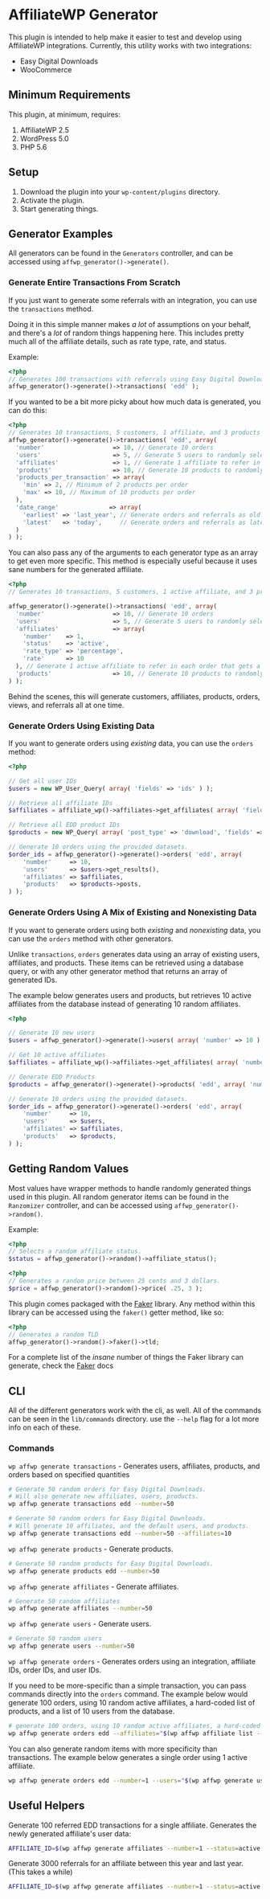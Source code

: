 # AffiliateWP Generator

This plugin is intended to help make it easier to test and develop using AffiliateWP integrations.
Currently, this utility works with two integrations:

* Easy Digital Downloads
* WooCommerce

## Minimum Requirements

This plugin, at minimum, requires:

1. AffiliateWP 2.5
1. WordPress 5.0
1. PHP 5.6

## Setup

1. Download the plugin into your `wp-content/plugins` directory.
1. Activate the plugin.
1. Start generating things.

## Generator Examples

All generators can be found in the `Generators` controller, and can be accessed using `affwp_generator()->generate()`.

### Generate Entire Transactions From Scratch

If you just want to generate some referrals with an integration, you can use the `transactions` method.

Doing it in this simple manner makes _a lot_ of assumptions on your behalf, and there's a _lot_ of random things
happening here. This includes pretty much all of the affiliate details, such as rate type, rate, and status.

Example:
```php
<?php
// Generates 100 transactions with referrals using Easy Digital Downloads.
affwp_generator()->generate()->transactions( 'edd' );
```

If you wanted to be a bit more picky about how much data is generated, you can do this:

```php
<?php
// Generates 10 transactions, 5 customers, 1 affiliate, and 3 products with referrals using Easy Digital Downloads.
affwp_generator()->generate()->transactions( 'edd', array(
  'number'                   => 10, // Generate 10 orders
  'users'                    => 5, // Generate 5 users to randomly select for orders
  'affiliates'               => 1, // Generate 1 affiliate to refer in each order
  'products'                 => 10, // Generate 10 products to randomly select in each order.
  'products_per_transaction' => array(
    'min' => 2, // Minimum of 2 products per order
    'max' => 10, // Maximum of 10 products per order
  ),
  'date_range'              => array(
    'earliest' => 'last_year', // Generate orders and referrals as old as 1 full year.
    'latest'   => 'today',     // Generate orders and referrals as late as today.
  )
) );
```

You can also pass any of the arguments to each generator type as an array to get even more specific. This method is 
especially useful because it uses sane numbers for the generated affiliate.

```php
<?php
// Generates 10 transactions, 5 customers, 1 active affiliate, and 3 products with referrals using Easy Digital Downloads.

affwp_generator()->generate()->transactions( 'edd', array(
  'number'                   => 10, // Generate 10 orders
  'users'                    => 5, // Generate 5 users to randomly select for orders
  'affiliates'               => array(
    'number'    => 1,
    'status'    => 'active',
    'rate_type' => 'percentage',
    'rate'      => 10
  ), // Generate 1 active affiliate to refer in each order that gets a 10% commission on orders.
  'products'                 => 10, // Generate 10 products to randomly select in each order.
) );
```

Behind the scenes, this will generate customers, affiliates, products, orders, views, and referrals all at one time.

### Generate Orders Using Existing Data

If you want to generate orders using _existing_ data, you can use the `orders` method:

```php
<?php

// Get all user IDs
$users = new WP_User_Query( array( 'fields' => 'ids' ) );

// Retrieve all affiliate IDs
$affiliates = affiliate_wp()->affiliates->get_affiliates( array( 'fields' => 'ids', 'number' => -1 ) );

// Retrieve all EDD product IDs 
$products = new WP_Query( array( 'post_type' => 'download', 'fields' => 'ids', 'posts_per_page' => -1 ) );

// Generate 10 orders using the provided datasets.
$order_ids = affwp_generator()->generate()->orders( 'edd', array(
	'number'     => 10,
	'users'      => $users->get_results(),
	'affiliates' => $affiliates,
	'products'   => $products->posts,
) );
```

### Generate Orders Using A Mix of Existing and Nonexisting Data

If you want to generate orders using both _existing_ and _nonexisting_ data,
you can use the `orders` method with other generators.

Unlike `transactions`, `orders` generates data using an array of existing users, affiliates, and products. 
These items can be retrieved using a database query, or with any other generator method that returns 
an array of generated IDs.

The example below generates users and products, but retrieves 10 active affiliates from the database instead of generating 
10 random affiliates.

```php
<?php

// Generate 10 new users
$users = affwp_generator()->generate()->users( array( 'number' => 10 ) );

// Get 10 active affiliates
$affiliates = affiliate_wp()->affiliates->get_affiliates( array( 'number' => 10, 'status' => 'active' ) );

// Generate EDD Products 
$products = affwp_generator()->generate()->products( 'edd', array( 'number' => 10 ) );

// Generate 10 orders using the provided datasets.
$order_ids = affwp_generator()->generate()->orders( 'edd', array(
	'number'     => 10,
	'users'      => $users,
	'affiliates' => $affiliates,
	'products'   => $products,
) );
```

## Getting Random Values

Most values have wrapper methods to handle randomly generated things used in this plugin. All random generator items can
be found in the `Ranzomizer` controller, and can be accessed using `affwp_generator()->random()`.

Example:

```php
<?php
// Selects a random affiliate status.
$status = affwp_generator()->random()->affiliate_status();
```


```php
<?php
// Generates a random price between 25 cents and 3 dollars.
$price = affwp_generator()->random()->price( .25, 3 );
```

This plugin comes packaged with the [Faker](https://github.com/fzaninotto/Faker) library. Any method
within this library can be accessed using the `faker()` getter method, like so:

```php
<?php
// Generates a random TLD
affwp_generator()->random()->faker()->tld;
```

For a complete list of the _insane_ number of things the Faker library can generate, check the [Faker](https://github.com/fzaninotto/Faker) docs

## CLI

All of the different generators work with the cli, as well. All of the commands can be seen in  the `lib/commands` directory. use the `--help` flag for a lot more info on each of these.

### Commands
`wp affwp generate transactions` - Generates users, affiliates, products, and orders based on specified quantities

```bash
# Generate 50 random orders for Easy Digital Downloads.
# Will also generate new affiliates, users, products.
wp affwp generate transactions edd --number=50
``` 

```bash
# Generate 50 random orders for Easy Digital Downloads.
# Will generate 10 affiliates, and the default users, and products.
wp affwp generate transactions edd --number=50 --affiliates=10
``` 

`wp affwp generate products` - Generate products.

```bash
# Generate 50 random products for Easy Digital Downloads.
wp affwp generate products edd --number=50
```

`wp affwp generate affiliates` - Generate affiliates.

```bash
# Generate 50 random affiliates
wp affwp generate affiliates --number=50
```

`wp affwp generate users` - Generate users.

```bash
# Generate 50 random users
wp affwp generate users --number=50
```

`wp affwp generate orders` - Generates orders using an integration, affiliate IDs, order IDs, and user IDs.

If you need to be more-specific than a simple transaction, you can pass commands directly into the `orders` command.
The example below would generate 100 orders, using 10 random active affiliates, a hard-coded list of products, and
a list of 10 users from the database.
```bash
# generate 100 orders, using 10 random active affiliates, a hard-coded list of products, and a list of 10 users from the database.
wp affwp generate orders edd --affiliates="$(wp affwp affiliate list --status=active --format=ids)" --products="507 508 509 510" --users="$(wp user list --format=ids --number=10)" --number=100
```

You can also generate random items with more specificity than transactions. The example below generates a single order using 1 active affiliate.
```bash
wp affwp generate orders edd --number=1 --users="$(wp affwp generate users --format=ids)" --affiliates="$(wp affwp generate affiliates --number=1 --status=active --format=ids)" --products="$(wp affwp generate products edd --format=ids)"
```

## Useful Helpers

Generate 100 referred EDD transactions for a single affiliate. Generates the newly generated affiliate's user data:

```bash
AFFILIATE_ID=$(wp affwp generate affiliates --number=1 --status=active --format=ids) && wp affwp generate orders edd --number=100 --affiliates="$AFFILIATE_ID" --users="$(wp affwp generate users --number=10 --format=ids)" --products="$(wp affwp generate products edd --number=10 --format=ids)"  && wp user get $(wp affwp affiliate get $AFFILIATE_ID --field=user_id)
```

Generate 3000 referrals for an affiliate between this year and last year. (This takes a while)
```bash
AFFILIATE_ID=$(wp affwp generate affiliates --number=1 --status=active --format=ids) && wp affwp generate orders edd --number=3000 --affiliates="$AFFILIATE_ID" --users="$(wp affwp generate users --number=20 --format=ids)" --products="$(wp affwp generate products edd --number=15 --format=ids)" --earliest-date="last year" --latest-date="tomorrow midnight"  && wp user get $(wp affwp affiliate get $AFFILIATE_ID --field=user_id) 
```

